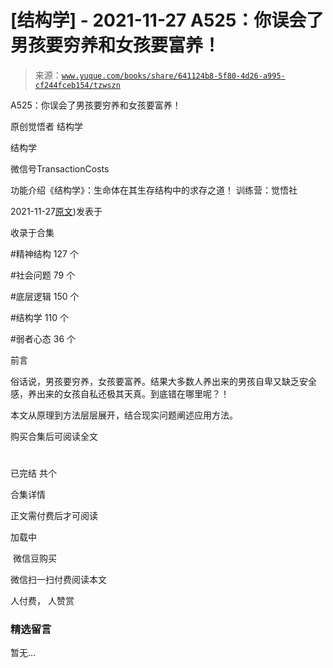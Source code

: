 # [结构学] - 2021-11-27 A525：你误会了男孩要穷养和女孩要富养！

> 来源：[`www.yuque.com/books/share/641124b8-5f80-4d26-a995-cf244fceb154/tzwszn`](https://www.yuque.com/books/share/641124b8-5f80-4d26-a995-cf244fceb154/tzwszn)



A525：你误会了男孩要穷养和女孩要富养！ 

原创觉悟者 结构学 

结构学 

微信号TransactionCosts 

功能介绍《结构学》：生命体在其生存结构中的求存之道！ 训练营：觉悟社 

2021-11-27[原文](https://mp.weixin.qq.com/s?__biz=MzIzMDYwOTM0Mg==&mid=2247486714&idx=1&sn=693d4c55ab2f0ecdebf06c4807848908&chksm=e8b1942bdfc61d3d1d76c11adb860b1b02f1ab58e48ba3349677a44a563764e09d7eb35f930d#rd))发表于 

收录于合集 

#精神结构 127 个 

#社会问题 79 个 

#底层逻辑 150 个 

#结构学 110 个 

#弱者心态 36 个 

前言 

俗话说，男孩要穷养，女孩要富养。结果大多数人养出来的男孩自卑又缺乏安全感，养出来的女孩自私还极其天真。到底错在哪里呢？！ 

本文从原理到方法层层展开，结合现实问题阐述应用方法。 

购买合集后可阅读全文 

# 

已完结 共个 

合集详情 

正文需付费后才可阅读 

加载中 

 微信豆购买 

微信扫一扫付费阅读本文 

人付费， 人赞赏 

### 精选留言 

暂无...